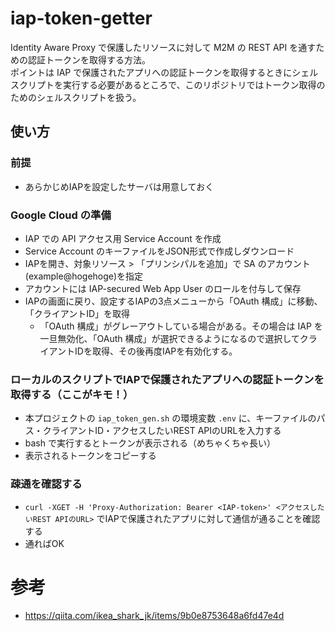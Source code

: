 # iap-token-getter
Identity Aware Proxy で保護したリソースに対して M2M の REST API を通すための認証トークンを取得する方法。  
ポイントは IAP で保護されたアプリへの認証トークンを取得するときにシェルスクリプトを実行する必要があるところで、このリポジトリではトークン取得のためのシェルスクリプトを扱う。

## 使い方

### 前提
- あらかじめIAPを設定したサーバは用意しておく

### Google Cloud の準備
- IAP での API アクセス用 Service Account を作成
- Service Account のキーファイルをJSON形式で作成しダウンロード
- IAPを開き、対象リソース > 「プリンシパルを追加」で SA のアカウント(example@hogehoge)を指定
- アカウントには IAP-secured Web App User のロールを付与して保存
- IAPの画面に戻り、設定するIAPの3点メニューから「OAuth 構成」に移動、「クライアントID」を取得
    - 「OAuth 構成」がグレーアウトしている場合がある。その場合は IAP を一旦無効化、「OAuth 構成」が選択できるようになるので選択してクライアントIDを取得、その後再度IAPを有効化する。

### ローカルのスクリプトでIAPで保護されたアプリへの認証トークンを取得する（ここがキモ！）
- 本プロジェクトの `iap_token_gen.sh` の環境変数 `.env` に、キーファイルのパス・クライアントID・アクセスしたいREST APIのURLを入力する
- bash で実行するとトークンが表示される（めちゃくちゃ長い）
- 表示されるトークンをコピーする

### 疎通を確認する
- `curl -XGET -H 'Proxy-Authorization: Bearer <IAP-token>' <アクセスしたいREST APIのURL>` でIAPで保護されたアプリに対して通信が通ることを確認する
- 通ればOK

# 参考
- https://qiita.com/ikea_shark_jk/items/9b0e8753648a6fd47e4d